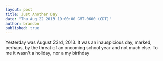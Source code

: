 ```yaml
---
layout: post
title: Just Another Day
date: "Thu Aug 22 2013 19:00:00 GMT-0600 (CDT)"
author: brandon
published: true
---
```


Yesterday was August 23rd, 2013. It was an inauspicious day, marked, perhaps, by the threat of an oncoming school year and not much else. To me it wasn't a holiday, nor a my birthday
